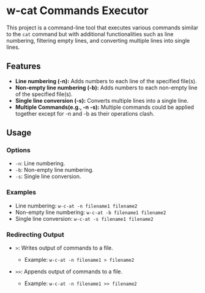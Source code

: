 # w-cat Commands Executor

This project is a command-line tool that executes various commands similar to the `cat` command but with additional functionalities such as line numbering, filtering empty lines, and converting multiple lines into single lines.

## Features

- **Line numbering (-n):** Adds numbers to each line of the specified file(s).
- **Non-empty line numbering (-b):** Adds numbers to each non-empty line of the specified file(s).
- **Single line conversion (-s):** Converts multiple lines into a single line.
- **Multiple Commands(e.g., -n -s):** Multiple commands could be applied together except for -n and -b as their operations clash.

## Usage


### Options

- `-n`: Line numbering.
- `-b`: Non-empty line numbering.
- `-s`: Single line conversion.

### Examples

- Line numbering: `w-c-at -n filename1 filename2`
- Non-empty line numbering: `w-c-at -b filename1 filename2`
- Single line conversion: `w-c-at -s filename1 filename2`

### Redirecting Output

- `>`: Writes output of commands to a file.
  - Example: `w-c-at -n filename1 > filename2`

- `>>`: Appends output of commands to a file.
  - Example: `w-c-at -n filename1 >> filename2`

